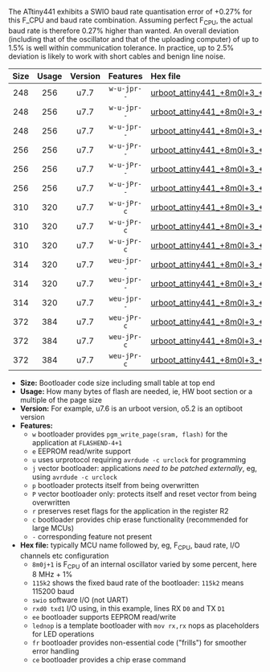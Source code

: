 The ATtiny441 exhibits a SWIO baud rate quantisation error of +0.27% for this F_CPU and baud rate combination. Assuming perfect F<sub>CPU</sub>, the actual baud rate is therefore 0.27% higher than wanted. An overall deviation (including that of the oscillator and that of the uploading computer) of up to 1.5% is well within communication tolerance. In practice, up to 2.5% deviation is likely to work with short cables and benign line noise.

|Size|Usage|Version|Features|Hex file|
|:-:|:-:|:-:|:-:|:--|
|248|256|u7.7|`w-u-jpr--`|[urboot_attiny441_+8m0l+3_++76k8_swio_rxa2_txa1_lednop.hex](https://raw.githubusercontent.com/stefanrueger/urboot.hex/main/mcus/attiny441/internal_oscillator/fcpu_+8m0l+3/br_++76k8/urboot_attiny441_+8m0l+3_++76k8_swio_rxa2_txa1_lednop.hex)|
|248|256|u7.7|`w-u-jpr--`|[urboot_attiny441_+8m0l+3_++76k8_swio_rxa4_txa5_lednop.hex](https://raw.githubusercontent.com/stefanrueger/urboot.hex/main/mcus/attiny441/internal_oscillator/fcpu_+8m0l+3/br_++76k8/urboot_attiny441_+8m0l+3_++76k8_swio_rxa4_txa5_lednop.hex)|
|248|256|u7.7|`w-u-jpr--`|[urboot_attiny441_+8m0l+3_++76k8_swio_rxb2_txa7_lednop.hex](https://raw.githubusercontent.com/stefanrueger/urboot.hex/main/mcus/attiny441/internal_oscillator/fcpu_+8m0l+3/br_++76k8/urboot_attiny441_+8m0l+3_++76k8_swio_rxb2_txa7_lednop.hex)|
|256|256|u7.7|`w-u-jPr--`|[urboot_attiny441_+8m0l+3_++76k8_swio_rxa2_txa1.hex](https://raw.githubusercontent.com/stefanrueger/urboot.hex/main/mcus/attiny441/internal_oscillator/fcpu_+8m0l+3/br_++76k8/urboot_attiny441_+8m0l+3_++76k8_swio_rxa2_txa1.hex)|
|256|256|u7.7|`w-u-jPr--`|[urboot_attiny441_+8m0l+3_++76k8_swio_rxa4_txa5.hex](https://raw.githubusercontent.com/stefanrueger/urboot.hex/main/mcus/attiny441/internal_oscillator/fcpu_+8m0l+3/br_++76k8/urboot_attiny441_+8m0l+3_++76k8_swio_rxa4_txa5.hex)|
|256|256|u7.7|`w-u-jPr--`|[urboot_attiny441_+8m0l+3_++76k8_swio_rxb2_txa7.hex](https://raw.githubusercontent.com/stefanrueger/urboot.hex/main/mcus/attiny441/internal_oscillator/fcpu_+8m0l+3/br_++76k8/urboot_attiny441_+8m0l+3_++76k8_swio_rxb2_txa7.hex)|
|310|320|u7.7|`w-u-jPr-c`|[urboot_attiny441_+8m0l+3_++76k8_swio_rxa2_txa1_lednop_fr_ce.hex](https://raw.githubusercontent.com/stefanrueger/urboot.hex/main/mcus/attiny441/internal_oscillator/fcpu_+8m0l+3/br_++76k8/urboot_attiny441_+8m0l+3_++76k8_swio_rxa2_txa1_lednop_fr_ce.hex)|
|310|320|u7.7|`w-u-jPr-c`|[urboot_attiny441_+8m0l+3_++76k8_swio_rxa4_txa5_lednop_fr_ce.hex](https://raw.githubusercontent.com/stefanrueger/urboot.hex/main/mcus/attiny441/internal_oscillator/fcpu_+8m0l+3/br_++76k8/urboot_attiny441_+8m0l+3_++76k8_swio_rxa4_txa5_lednop_fr_ce.hex)|
|310|320|u7.7|`w-u-jPr-c`|[urboot_attiny441_+8m0l+3_++76k8_swio_rxb2_txa7_lednop_fr_ce.hex](https://raw.githubusercontent.com/stefanrueger/urboot.hex/main/mcus/attiny441/internal_oscillator/fcpu_+8m0l+3/br_++76k8/urboot_attiny441_+8m0l+3_++76k8_swio_rxb2_txa7_lednop_fr_ce.hex)|
|314|320|u7.7|`weu-jpr--`|[urboot_attiny441_+8m0l+3_++76k8_swio_rxa2_txa1_ee_lednop.hex](https://raw.githubusercontent.com/stefanrueger/urboot.hex/main/mcus/attiny441/internal_oscillator/fcpu_+8m0l+3/br_++76k8/urboot_attiny441_+8m0l+3_++76k8_swio_rxa2_txa1_ee_lednop.hex)|
|314|320|u7.7|`weu-jpr--`|[urboot_attiny441_+8m0l+3_++76k8_swio_rxa4_txa5_ee_lednop.hex](https://raw.githubusercontent.com/stefanrueger/urboot.hex/main/mcus/attiny441/internal_oscillator/fcpu_+8m0l+3/br_++76k8/urboot_attiny441_+8m0l+3_++76k8_swio_rxa4_txa5_ee_lednop.hex)|
|314|320|u7.7|`weu-jpr--`|[urboot_attiny441_+8m0l+3_++76k8_swio_rxb2_txa7_ee_lednop.hex](https://raw.githubusercontent.com/stefanrueger/urboot.hex/main/mcus/attiny441/internal_oscillator/fcpu_+8m0l+3/br_++76k8/urboot_attiny441_+8m0l+3_++76k8_swio_rxb2_txa7_ee_lednop.hex)|
|372|384|u7.7|`weu-jPr-c`|[urboot_attiny441_+8m0l+3_++76k8_swio_rxa2_txa1_ee_lednop_fr_ce.hex](https://raw.githubusercontent.com/stefanrueger/urboot.hex/main/mcus/attiny441/internal_oscillator/fcpu_+8m0l+3/br_++76k8/urboot_attiny441_+8m0l+3_++76k8_swio_rxa2_txa1_ee_lednop_fr_ce.hex)|
|372|384|u7.7|`weu-jPr-c`|[urboot_attiny441_+8m0l+3_++76k8_swio_rxa4_txa5_ee_lednop_fr_ce.hex](https://raw.githubusercontent.com/stefanrueger/urboot.hex/main/mcus/attiny441/internal_oscillator/fcpu_+8m0l+3/br_++76k8/urboot_attiny441_+8m0l+3_++76k8_swio_rxa4_txa5_ee_lednop_fr_ce.hex)|
|372|384|u7.7|`weu-jPr-c`|[urboot_attiny441_+8m0l+3_++76k8_swio_rxb2_txa7_ee_lednop_fr_ce.hex](https://raw.githubusercontent.com/stefanrueger/urboot.hex/main/mcus/attiny441/internal_oscillator/fcpu_+8m0l+3/br_++76k8/urboot_attiny441_+8m0l+3_++76k8_swio_rxb2_txa7_ee_lednop_fr_ce.hex)|

- **Size:** Bootloader code size including small table at top end
- **Usage:** How many bytes of flash are needed, ie, HW boot section or a multiple of the page size
- **Version:** For example, u7.6 is an urboot version, o5.2 is an optiboot version
- **Features:**
  + `w` bootloader provides `pgm_write_page(sram, flash)` for the application at `FLASHEND-4+1`
  + `e` EEPROM read/write support
  + `u` uses urprotocol requiring `avrdude -c urclock` for programming
  + `j` vector bootloader: applications *need to be patched externally*, eg, using `avrdude -c urclock`
  + `p` bootloader protects itself from being overwritten
  + `P` vector bootloader only: protects itself and reset vector from being overwritten
  + `r` preserves reset flags for the application in the register R2
  + `c` bootloader provides chip erase functionality (recommended for large MCUs)
  + `-` corresponding feature not present
- **Hex file:** typically MCU name followed by, eg, F<sub>CPU</sub>, baud rate, I/O channels etc configuration
  + `8m0j+1` is F<sub>CPU</sub> of an internal oscillator varied by some percent, here 8 MHz + 1%
  + `115k2` shows the fixed baud rate of the bootloader: `115k2` means 115200 baud
  + `swio` software I/O (not UART)
  + `rxd0 txd1` I/O using, in this example, lines RX `D0` and TX `D1`
  + `ee` bootloader supports EEPROM read/write
  + `lednop` is a template bootloader with `mov rx,rx` nops as placeholders for LED operations
  + `fr` bootloader provides non-essential code ("frills") for smoother error handling
  + `ce` bootloader provides a chip erase command
